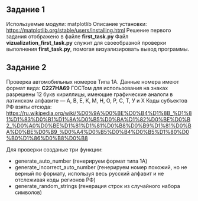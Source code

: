 ## Задание 1

Используемые модули: matplotlib
Описание установки: https://matplotlib.org/stable/users/installing.html
Решение первого задания отображено в файле **first_task.py**
Файл **vizualization_first_task.py** служит для своеобразной проверки выполнения **first_task.py**, помогая визуализировать вывод программы.


## Задание 2

Проверка автомобильных номеров Типа 1А.
Данные номера имеют формат вида:
**С227НА69**
ГОСТом для использования на знаках разрешены 12 букв кириллицы, имеющие графические аналоги в латинском алфавите — А, В, Е, К, М, Н, О, Р, С, Т, У и Х
Коды субъектов РФ взяты отсюда:
https://ru.wikipedia.org/wiki/%D0%9A%D0%BE%D0%B4%D1%8B_%D1%81%D1%83%D0%B1%D1%8A%D0%B5%D0%BA%D1%82%D0%BE%D0%B2_%D0%A0%D0%BE%D1%81%D1%81%D0%B8%D0%B9%D1%81%D0%BA%D0%BE%D0%B9_%D0%A4%D0%B5%D0%B4%D0%B5%D1%80%D0%B0%D1%86%D0%B8%D0%B8

Для проверки созданые три функции:
+ generate_auto_number (генерируем формат типа 1А)
+ generate_incorrect_auto_number (генерируем номер похожий, но не верный по формату, используя весь русский алфавит и не отслеживая коды регионов РФ)
+ generate_random_strings (генерация строк из случайного набора символов)